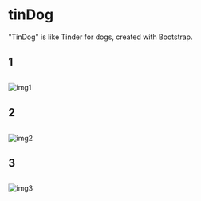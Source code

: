 # tinDog
"TinDog" is like Tinder for dogs, created with Bootstrap.


## 1
## 

![img1](https://github.com/bardack134/tinDog/assets/142977989/2916bd64-7161-41c5-b72e-0ac177d93ef5)
## 2
## 

![img2](https://github.com/bardack134/tinDog/assets/142977989/a1ce4508-145f-408e-8f8f-e80e1175437f)
## 3
##



![img3](https://github.com/bardack134/tinDog/assets/142977989/bfbf7675-d987-4c92-9e85-45866cc05805)


